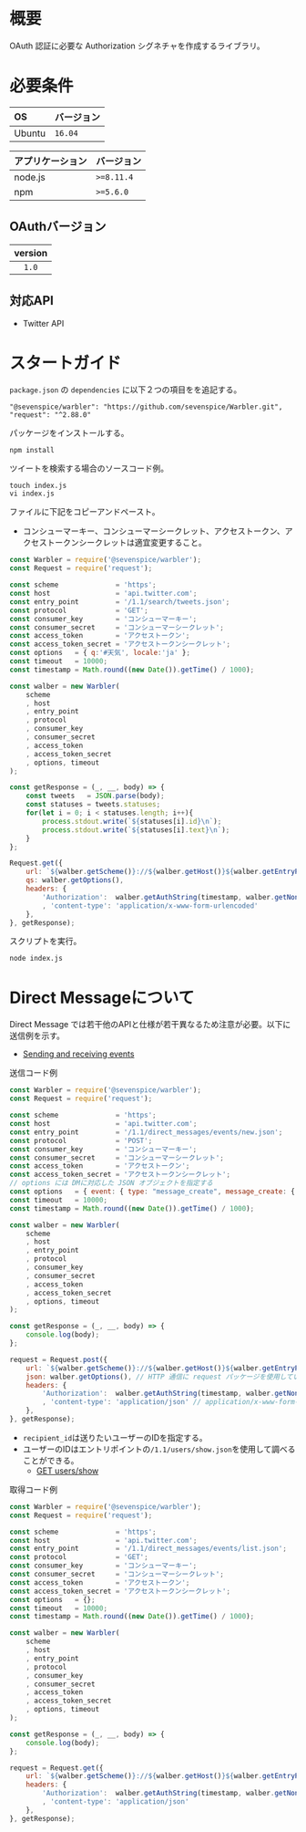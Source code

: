 # 概要

OAuth 認証に必要な Authorization シグネチャを作成するライブラリ。

# 必要条件

| OS      | バージョン |
| :------ | :--------- |
| Ubuntu  | `16.04`    |

| アプリケーション | バージョン               |
| :--------------- | :----------------------- |
| node.js          | `>=8.11.4`               |
| npm              | `>=5.6.0`                |

## OAuthバージョン

| version       |
| :-----------: |
| `1.0`         |

## 対応API

* Twitter API

# スタートガイド

`package.json` の `dependencies` に以下２つの項目をを追記する。
```
"@sevenspice/warbler": "https://github.com/sevenspice/Warbler.git",
"request": "^2.88.0"
```

パッケージをインストールする。
```
npm install
```

ツイートを検索する場合のソースコード例。
```
touch index.js
vi index.js
```

ファイルに下記をコピーアンドペースト。
* コンシューマーキー、コンシューマーシークレット、アクセストークン、アクセストークンシークレットは適宜変更すること。
``` javascript
const Warbler = require('@sevenspice/warbler');
const Request = require('request');

const scheme              = 'https';
const host                = 'api.twitter.com';
const entry_point         = '/1.1/search/tweets.json';
const protocol            = 'GET';
const consumer_key        = 'コンシューマーキー';
const consumer_secret     = 'コンシューマーシークレット';
const access_token        = 'アクセストークン';
const access_token_secret = 'アクセストークンシークレット';
const options   = { q:'#天気', locale:'ja' };
const timeout   = 10000;
const timestamp = Math.round((new Date()).getTime() / 1000);

const walber = new Warbler(
    scheme
    , host
    , entry_point
    , protocol
    , consumer_key
    , consumer_secret
    , access_token
    , access_token_secret
    , options, timeout
);

const getResponse = (_, __, body) => {
    const tweets   = JSON.parse(body);
    const statuses = tweets.statuses;
    for(let i = 0; i < statuses.length; i++){
        process.stdout.write(`${statuses[i].id}\n`);
        process.stdout.write(`${statuses[i].text}\n`);
    }
};

Request.get({
    url: `${walber.getScheme()}://${walber.getHost()}${walber.getEntryPoint()}`,
    qs: walber.getOptions(),
    headers: {
        'Authorization':  walber.getAuthString(timestamp, walber.getNonce())
        , 'content-type': 'application/x-www-form-urlencoded'
    },
}, getResponse);

```

スクリプトを実行。
```
node index.js
```

# Direct Messageについて

Direct Message では若干他のAPIと仕様が若干異なるため注意が必要。以下に送信例を示す。
* [Sending and receiving events](https://developer.twitter.com/en/docs/direct-messages/sending-and-receiving/overview)

送信コード例
``` javascript
const Warbler = require('@sevenspice/warbler');
const Request = require('request');

const scheme              = 'https';
const host                = 'api.twitter.com';
const entry_point         = '/1.1/direct_messages/events/new.json';
const protocol            = 'POST';
const consumer_key        = 'コンシューマーキー';
const consumer_secret     = 'コンシューマーシークレット';
const access_token        = 'アクセストークン';
const access_token_secret = 'アクセストークンシークレット';
// options には DMに対応した JSON オブジェクトを指定する
const options   = { event: { type: "message_create", message_create: { target: { recipient_id: "USER_ID" } , message_data: { text: 'すごーい！' } } } };
const timeout   = 10000;
const timestamp = Math.round((new Date()).getTime() / 1000);

const walber = new Warbler(
    scheme
    , host
    , entry_point
    , protocol
    , consumer_key
    , consumer_secret
    , access_token
    , access_token_secret
    , options, timeout
);

const getResponse = (_, __, body) => {
    console.log(body);
};

request = Request.post({
    url: `${walber.getScheme()}://${walber.getHost()}${walber.getEntryPoint()}`,
    json: walber.getOptions(), // HTTP 通信に request パッケージを使用している場合は、qs ではなく json を指定する
    headers: {
        'Authorization':  walber.getAuthString(timestamp, walber.getNonce())
        , 'content-type': 'application/json' // application/x-www-form-urlencoded ではなく application/json を指定する
    },
}, getResponse);

```
* `recipient_id`は送りたいユーザーのIDを指定する。
* ユーザーのIDはエントリポイントの`/1.1/users/show.json`を使用して調べることができる。
    * [GET users/show](https://developer.twitter.com/en/docs/accounts-and-users/follow-search-get-users/api-reference/get-users-show)

取得コード例
``` javascript
const Warbler = require('@sevenspice/warbler');
const Request = require('request');

const scheme              = 'https';
const host                = 'api.twitter.com';
const entry_point         = '/1.1/direct_messages/events/list.json';
const protocol            = 'GET';
const consumer_key        = 'コンシューマーキー';
const consumer_secret     = 'コンシューマーシークレット';
const access_token        = 'アクセストークン';
const access_token_secret = 'アクセストークンシークレット';
const options   = {};
const timeout   = 10000;
const timestamp = Math.round((new Date()).getTime() / 1000);

const walber = new Warbler(
    scheme
    , host
    , entry_point
    , protocol
    , consumer_key
    , consumer_secret
    , access_token
    , access_token_secret
    , options, timeout
);

const getResponse = (_, __, body) => {
    console.log(body);
};

request = Request.get({
    url: `${walber.getScheme()}://${walber.getHost()}${walber.getEntryPoint()}`,
    headers: {
        'Authorization':  walber.getAuthString(timestamp, walber.getNonce())
        , 'content-type': 'application/json'
    },
}, getResponse);

```